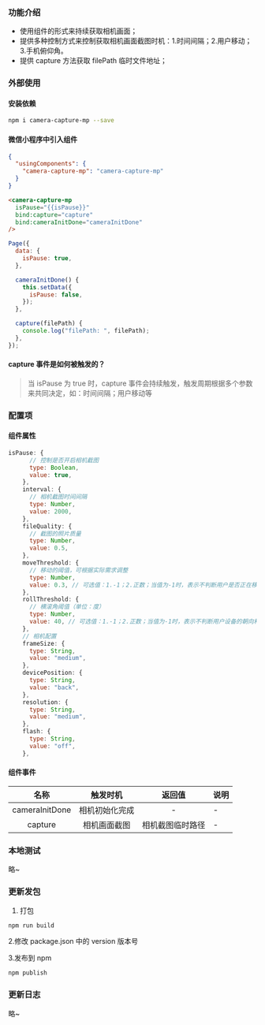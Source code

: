 ### 功能介绍

- 使用组件的形式来持续获取相机画面；
- 提供多种控制方式来控制获取相机画面截图时机：1.时间间隔；2.用户移动；3.手机俯仰角。
- 提供 capture 方法获取 filePath 临时文件地址；

### 外部使用

#### 安装依赖

```bash
npm i camera-capture-mp --save
```

#### 微信小程序中引入组件

```json
{
  "usingComponents": {
    "camera-capture-mp": "camera-capture-mp"
  }
}
```

```html
<camera-capture-mp
  isPause="{{isPause}}"
  bind:capture="capture"
  bind:cameraInitDone="cameraInitDone"
/>
```

```js
Page({
  data: {
    isPause: true,
  },

  cameraInitDone() {
    this.setData({
      isPause: false,
    });
  },

  capture(filePath) {
    console.log("filePath: ", filePath);
  },
});
```

#### capture 事件是如何被触发的？

> 当 isPause 为 true 时，capture 事件会持续触发，触发周期根据多个参数来共同决定，如：时间间隔；用户移动等

### 配置项

#### 组件属性

```js
isPause: {
      // 控制是否开启相机截图
      type: Boolean,
      value: true,
    },
    interval: {
      // 相机截图时间间隔
      type: Number,
      value: 2000,
    },
    fileQuality: {
      // 截图的照片质量
      type: Number,
      value: 0.5,
    },
    moveThreshold: {
      // 移动的阈值，可根据实际需求调整
      type: Number,
      value: 0.3, // 可选值：1.-1；2.正数；当值为-1时，表示不判断用户是否正在移动
    },
    rollThreshold: {
      // 横滚角阈值（单位：度）
      type: Number,
      value: 40, // 可选值：1.-1；2.正数；当值为-1时，表示不判断用户设备的朝向和翻滚
    },
    // 相机配置
    frameSize: {
      type: String,
      value: "medium",
    },
    devicePosition: {
      type: String,
      value: "back",
    },
    resolution: {
      type: String,
      value: "medium",
    },
    flash: {
      type: String,
      value: "off",
    },
```

#### 组件事件

|      名称      |    触发时机    |      返回值      | 说明 |
| :------------: | :------------: | :--------------: | ---- |
| cameraInitDone | 相机初始化完成 |        -         | -    |
|    capture     |  相机画面截图  | 相机截图临时路径 | -    |

### 本地测试

略~

### 更新发包

1. 打包

```bash
npm run build
```

2.修改 package.json 中的 version 版本号

3.发布到 npm

```bash
npm publish
```

### 更新日志

略~

